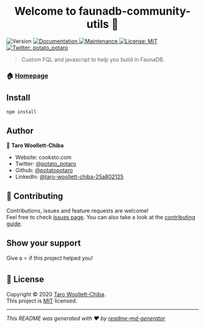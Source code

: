 <h1 align="center">Welcome to faunadb-community-utils 👋</h1>
<p>
  <img alt="Version" src="https://img.shields.io/badge/version-1.0.0-blue.svg?cacheSeconds=2592000" />
  <a href="https://github.com/potatopotaro/faunadb-community-utils#readme" target="_blank">
    <img alt="Documentation" src="https://img.shields.io/badge/documentation-yes-brightgreen.svg" />
  </a>
  <a href="https://github.com/potatopotaro/faunadb-community-utils/graphs/commit-activity" target="_blank">
    <img alt="Maintenance" src="https://img.shields.io/badge/Maintained%3F-yes-green.svg" />
  </a>
  <a href="https://github.com/potatopotaro/faunadb-community-utils/blob/master/LICENSE" target="_blank">
    <img alt="License: MIT" src="https://img.shields.io/github/license/potatopotaro/faunadb-community-utils" />
  </a>
  <a href="https://twitter.com/potato_potaro" target="_blank">
    <img alt="Twitter: potato_potaro" src="https://img.shields.io/twitter/follow/potato_potaro.svg?style=social" />
  </a>
</p>

> Custom FQL and javascript to help you build in FaunaDB.

### 🏠 [Homepage](https://github.com/potatopotaro/faunadb-community-utils#readme)

## Install

```sh
npm install
```

## Author

👤 **Taro Woollett-Chiba**

* Website: cooksto.com
* Twitter: [@potato\_potaro](https://twitter.com/potato\_potaro)
* Github: [@potatopotaro](https://github.com/potatopotaro)
* LinkedIn: [@taro-woollett-chiba-25a802125](https://linkedin.com/in/taro-woollett-chiba-25a802125)

## 🤝 Contributing

Contributions, issues and feature requests are welcome!<br />Feel free to check [issues page](https://github.com/potatopotaro/faunadb-community-utils/issues). You can also take a look at the [contributing guide](https://github.com/potatopotaro/faunadb-community-utils/blob/master/CONTRIBUTING.md).

## Show your support

Give a ⭐️ if this project helped you!

## 📝 License

Copyright © 2020 [Taro Woollett-Chiba](https://github.com/potatopotaro).<br />
This project is [MIT](https://github.com/potatopotaro/faunadb-community-utils/blob/master/LICENSE) licensed.

***
_This README was generated with ❤️ by [readme-md-generator](https://github.com/kefranabg/readme-md-generator)_